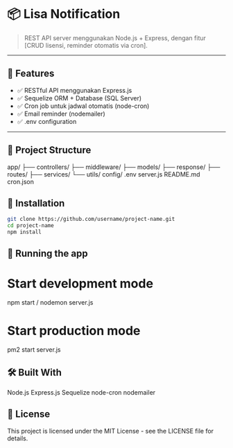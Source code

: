 # 📦 Lisa Notification

> REST API server menggunakan Node.js + Express, dengan fitur [CRUD lisensi, reminder otomatis via cron].

---

## 🚀 Features

- ✅ RESTful API menggunakan Express.js
- ✅ Sequelize ORM + Database (SQL Server)
- ✅ Cron job untuk jadwal otomatis (node-cron)
- ✅ Email reminder (nodemailer)
- ✅ .env configuration

---

## 📁 Project Structure

app/
├── controllers/
├── middleware/
├── models/
├── response/
├── routes/
├── services/
└── utils/
config/
.env
server.js
README.md
cron.json

## 🔧 Installation

```bash
git clone https://github.com/username/project-name.git
cd project-name
npm install
```

## 🧪 Running the app

# Start development mode

npm start / nodemon server.js

# Start production mode

pm2 start server.js

## 🛠️ Built With

Node.js
Express.js
Sequelize
node-cron
nodemailer

## 📜 License

This project is licensed under the MIT License - see the LICENSE file for details.
